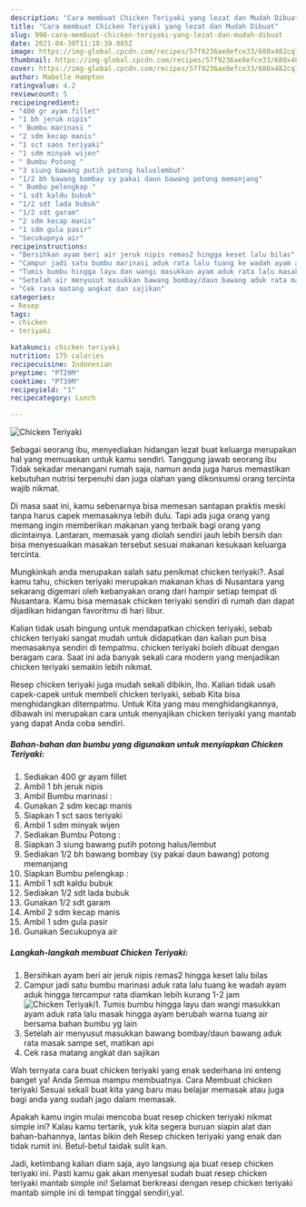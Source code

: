 ```yaml
---
description: "Cara membuat Chicken Teriyaki yang lezat dan Mudah Dibuat"
title: "Cara membuat Chicken Teriyaki yang lezat dan Mudah Dibuat"
slug: 998-cara-membuat-chicken-teriyaki-yang-lezat-dan-mudah-dibuat
date: 2021-04-30T11:10:39.085Z
image: https://img-global.cpcdn.com/recipes/57f9236ae8efce33/680x482cq70/chicken-teriyaki-foto-resep-utama.jpg
thumbnail: https://img-global.cpcdn.com/recipes/57f9236ae8efce33/680x482cq70/chicken-teriyaki-foto-resep-utama.jpg
cover: https://img-global.cpcdn.com/recipes/57f9236ae8efce33/680x482cq70/chicken-teriyaki-foto-resep-utama.jpg
author: Mabelle Hampton
ratingvalue: 4.2
reviewcount: 5
recipeingredient:
- "400 gr ayam fillet"
- "1 bh jeruk nipis"
- " Bumbu marinasi "
- "2 sdm kecap manis"
- "1 sct saos teriyaki"
- "1 sdm minyak wijen"
- " Bumbu Potong "
- "3 siung bawang putih potong haluslembut"
- "1/2 bh bawang bombay sy pakai daun bawang potong memanjang"
- " Bumbu pelengkap "
- "1 sdt kaldu bubuk"
- "1/2 sdt lada bubuk"
- "1/2 sdt garam"
- "2 sdm kecap manis"
- "1 sdm gula pasir"
- "Secukupnya air"
recipeinstructions:
- "Bersihkan ayam beri air jeruk nipis remas2 hingga keset lalu bilas"
- "Campur jadi satu bumbu marinasi aduk rata lalu tuang ke wadah ayam aduk hingga tercampur rata diamkan lebih kurang 1-2 jam"
- "Tumis bumbu hingga layu dan wangi masukkan ayam aduk rata lalu masak hingga ayam berubah warna tuang air bersama bahan bumbu yg lain"
- "Setelah air menyusut masukkan bawang bombay/daun bawang aduk rata masak sampe set, matikan api"
- "Cek rasa matang angkat dan sajikan"
categories:
- Resep
tags:
- chicken
- teriyaki

katakunci: chicken teriyaki 
nutrition: 175 calories
recipecuisine: Indonesian
preptime: "PT29M"
cooktime: "PT39M"
recipeyield: "1"
recipecategory: Lunch

---
```



![Chicken Teriyaki](https://img-global.cpcdn.com/recipes/57f9236ae8efce33/680x482cq70/chicken-teriyaki-foto-resep-utama.jpg)

Sebagai seorang ibu, menyediakan hidangan lezat buat keluarga merupakan hal yang memuaskan untuk kamu sendiri. Tanggung jawab seorang ibu Tidak sekadar menangani rumah saja, namun anda juga harus memastikan kebutuhan nutrisi terpenuhi dan juga olahan yang dikonsumsi orang tercinta wajib nikmat.

Di masa  saat ini, kamu sebenarnya bisa memesan santapan praktis meski tanpa harus capek memasaknya lebih dulu. Tapi ada juga orang yang memang ingin memberikan makanan yang terbaik bagi orang yang dicintainya. Lantaran, memasak yang diolah sendiri jauh lebih bersih dan bisa menyesuaikan masakan tersebut sesuai makanan kesukaan keluarga tercinta. 



Mungkinkah anda merupakan salah satu penikmat chicken teriyaki?. Asal kamu tahu, chicken teriyaki merupakan makanan khas di Nusantara yang sekarang digemari oleh kebanyakan orang dari hampir setiap tempat di Nusantara. Kamu bisa memasak chicken teriyaki sendiri di rumah dan dapat dijadikan hidangan favoritmu di hari libur.

Kalian tidak usah bingung untuk mendapatkan chicken teriyaki, sebab chicken teriyaki sangat mudah untuk didapatkan dan kalian pun bisa memasaknya sendiri di tempatmu. chicken teriyaki boleh dibuat dengan beragam cara. Saat ini ada banyak sekali cara modern yang menjadikan chicken teriyaki semakin lebih nikmat.

Resep chicken teriyaki juga mudah sekali dibikin, lho. Kalian tidak usah capek-capek untuk membeli chicken teriyaki, sebab Kita bisa menghidangkan ditempatmu. Untuk Kita yang mau menghidangkannya, dibawah ini merupakan cara untuk menyajikan chicken teriyaki yang mantab yang dapat Anda coba sendiri.

<!--inarticleads1-->

##### Bahan-bahan dan bumbu yang digunakan untuk menyiapkan Chicken Teriyaki:

1. Sediakan 400 gr ayam fillet
1. Ambil 1 bh jeruk nipis
1. Ambil  Bumbu marinasi :
1. Gunakan 2 sdm kecap manis
1. Siapkan 1 sct saos teriyaki
1. Ambil 1 sdm minyak wijen
1. Sediakan  Bumbu Potong :
1. Siapkan 3 siung bawang putih potong halus/lembut
1. Sediakan 1/2 bh bawang bombay (sy pakai daun bawang) potong memanjang
1. Siapkan  Bumbu pelengkap :
1. Ambil 1 sdt kaldu bubuk
1. Sediakan 1/2 sdt lada bubuk
1. Gunakan 1/2 sdt garam
1. Ambil 2 sdm kecap manis
1. Ambil 1 sdm gula pasir
1. Gunakan Secukupnya air




<!--inarticleads2-->

##### Langkah-langkah membuat Chicken Teriyaki:

1. Bersihkan ayam beri air jeruk nipis remas2 hingga keset lalu bilas
1. Campur jadi satu bumbu marinasi aduk rata lalu tuang ke wadah ayam aduk hingga tercampur rata diamkan lebih kurang 1-2 jam
<img src="https://img-global.cpcdn.com/steps/0a81169ccdabb1f3/160x128cq70/chicken-teriyaki-langkah-memasak-2-foto.jpg" alt="Chicken Teriyaki">1. Tumis bumbu hingga layu dan wangi masukkan ayam aduk rata lalu masak hingga ayam berubah warna tuang air bersama bahan bumbu yg lain
1. Setelah air menyusut masukkan bawang bombay/daun bawang aduk rata masak sampe set, matikan api
1. Cek rasa matang angkat dan sajikan




Wah ternyata cara buat chicken teriyaki yang enak sederhana ini enteng banget ya! Anda Semua mampu membuatnya. Cara Membuat chicken teriyaki Sesuai sekali buat kita yang baru mau belajar memasak atau juga bagi anda yang sudah jago dalam memasak.

Apakah kamu ingin mulai mencoba buat resep chicken teriyaki nikmat simple ini? Kalau kamu tertarik, yuk kita segera buruan siapin alat dan bahan-bahannya, lantas bikin deh Resep chicken teriyaki yang enak dan tidak rumit ini. Betul-betul taidak sulit kan. 

Jadi, ketimbang kalian diam saja, ayo langsung aja buat resep chicken teriyaki ini. Pasti kamu gak akan menyesal sudah buat resep chicken teriyaki mantab simple ini! Selamat berkreasi dengan resep chicken teriyaki mantab simple ini di tempat tinggal sendiri,ya!.

